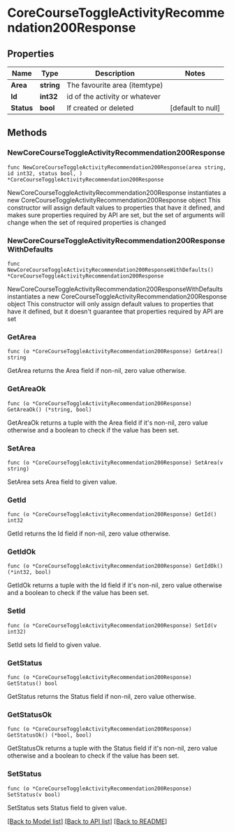 # CoreCourseToggleActivityRecommendation200Response

## Properties

Name | Type | Description | Notes
------------ | ------------- | ------------- | -------------
**Area** | **string** | The favourite area (itemtype) | 
**Id** | **int32** | id of the activity or whatever | 
**Status** | **bool** | If created or deleted | [default to null]

## Methods

### NewCoreCourseToggleActivityRecommendation200Response

`func NewCoreCourseToggleActivityRecommendation200Response(area string, id int32, status bool, ) *CoreCourseToggleActivityRecommendation200Response`

NewCoreCourseToggleActivityRecommendation200Response instantiates a new CoreCourseToggleActivityRecommendation200Response object
This constructor will assign default values to properties that have it defined,
and makes sure properties required by API are set, but the set of arguments
will change when the set of required properties is changed

### NewCoreCourseToggleActivityRecommendation200ResponseWithDefaults

`func NewCoreCourseToggleActivityRecommendation200ResponseWithDefaults() *CoreCourseToggleActivityRecommendation200Response`

NewCoreCourseToggleActivityRecommendation200ResponseWithDefaults instantiates a new CoreCourseToggleActivityRecommendation200Response object
This constructor will only assign default values to properties that have it defined,
but it doesn't guarantee that properties required by API are set

### GetArea

`func (o *CoreCourseToggleActivityRecommendation200Response) GetArea() string`

GetArea returns the Area field if non-nil, zero value otherwise.

### GetAreaOk

`func (o *CoreCourseToggleActivityRecommendation200Response) GetAreaOk() (*string, bool)`

GetAreaOk returns a tuple with the Area field if it's non-nil, zero value otherwise
and a boolean to check if the value has been set.

### SetArea

`func (o *CoreCourseToggleActivityRecommendation200Response) SetArea(v string)`

SetArea sets Area field to given value.


### GetId

`func (o *CoreCourseToggleActivityRecommendation200Response) GetId() int32`

GetId returns the Id field if non-nil, zero value otherwise.

### GetIdOk

`func (o *CoreCourseToggleActivityRecommendation200Response) GetIdOk() (*int32, bool)`

GetIdOk returns a tuple with the Id field if it's non-nil, zero value otherwise
and a boolean to check if the value has been set.

### SetId

`func (o *CoreCourseToggleActivityRecommendation200Response) SetId(v int32)`

SetId sets Id field to given value.


### GetStatus

`func (o *CoreCourseToggleActivityRecommendation200Response) GetStatus() bool`

GetStatus returns the Status field if non-nil, zero value otherwise.

### GetStatusOk

`func (o *CoreCourseToggleActivityRecommendation200Response) GetStatusOk() (*bool, bool)`

GetStatusOk returns a tuple with the Status field if it's non-nil, zero value otherwise
and a boolean to check if the value has been set.

### SetStatus

`func (o *CoreCourseToggleActivityRecommendation200Response) SetStatus(v bool)`

SetStatus sets Status field to given value.



[[Back to Model list]](../README.md#documentation-for-models) [[Back to API list]](../README.md#documentation-for-api-endpoints) [[Back to README]](../README.md)



